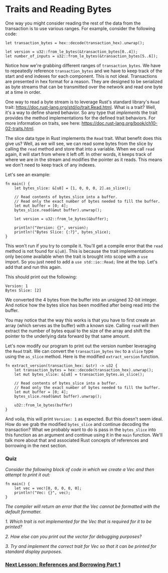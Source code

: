 # Traits and Reading Bytes

One way you might consider reading the rest of the data from the transaction is to use various ranges. For example, consider the following code:

```
let transaction_bytes = hex::decode(transaction_hex).unwrap();

let version = u32::from_le_bytes(&transaction_bytes[0..4]);
let number_of_inputs = u32::from_le_bytes(&transaction_bytes[5..6]);
```

Notice how we're grabbing different ranges of `transaction_bytes`. We have to repeatedly reference `transaction_bytes` and we have to keep track of the start and end indexes for each component. This is not ideal. Transactions are presented in hex format for a reason. They are designed to be serialized as byte streams that can be transmitted over the network and read one byte at a time in order.

One way to read a byte stream is to leverage Rust's standard library's `Read` trait: https://doc.rust-lang.org/std/io/trait.Read.html. What is a trait? Well, it's a way to define shared behavior. So any type that *implements* the trait provides the method implementations for the defined trait behaviors. For more information on traits, see here: https://doc.rust-lang.org/book/ch10-02-traits.html.

The slice data type in Rust implements the `Read` trait. What benefit does this give us? Well, as we will see, we can read some bytes from the slice by calling the `read` method and store that into a variable. When we call `read` again, it will start from where it left off. In other words, it keeps track of where we are in the stream and modifies the pointer as it reads. This means we don't need to keep track of any indexes.

Let's see an example:
```
fn main() {
    let bytes_slice: &[u8] = [1, 0, 0, 0, 2].as_slice();

    // Read contents of bytes_slice into a buffer.
    // Read only the exact number of bytes needed to fill the buffer.
    let mut buffer = [0; 4];
    bytes_slice.read(&mut buffer).unwrap();

    let version = u32::from_le_bytes(&buffer);

    println!("Version: {}", version);
    println!("Bytes Slice: {:?}", bytes_slice);
}
```

This won't run if you try to compile it. You'll get a compile error that the `read` method is not found for `&[u8]`. This is because the trait implementations only become available when the trait is brought into scope with a `use` import. So you just need to add a `use std::io::Read;` line at the top. Let's add that and run this again.

This should print out the following:
```
Version: 1
Bytes Slice: [2]
```

We converted the 4 bytes from the buffer into an unsigned 32-bit integer. And notice how the bytes slice has been modified after being read into the buffer. 

You may notice that the way this works is that you have to first create an array (which serves as the buffer) with a known size. Calling `read` will then extract the number of bytes equal to the size of the array and shift the pointer to the underlying data forward by that same amount.

Let's now modify our program to print out the version number leveraging the `Read` trait. We can convert the `transaction_bytes` `Vec` to a `slice` type using the `as_slice` method. Here is the modified `extract_version` function.

```
fn extract_version(transaction_hex: &str) -> u32 {
    let transaction_bytes = hex::decode(transaction_hex).unwrap();
    let mut bytes_slice: &[u8] = transaction_bytes.as_slice();

    // Read contents of bytes_slice into a buffer.
    // Read only the exact number of bytes needed to fill the buffer.
    let mut buffer = [0; 4];
    bytes_slice.read(&mut buffer).unwrap();

    u32::from_le_bytes(buffer)
}
```

And voila, this will print `Version: 1` as expected. But this doesn't seem ideal. How do we grab the modified `bytes_slice` and continue decoding the transaction? What we probably want to do is pass in the `bytes_slice` into this function as an argument and continue using it in the `main` function. We'll talk more about that and associated Rust concepts of references and borrowing in the next section.

### Quiz
*Consider the following block of code in which we create a Vec and then attempt to print it out:*
```
fn main() {
    let vec = vec![0, 0, 0, 0, 0];
    println!("Vec: {}", vec);
}
```
*The compiler will return an error that the Vec cannot be formatted with the default formatter.*

*1. Which trait is not implemented for the Vec that is required for it to be printed?*

*2. How else can you print out the vector for debugging purposes?*

*3. Try and implement the correct trait for Vec so that it can be printed for standard display purposes.*

### [Next Lesson: References and Borrowing Part 1](09_references_and_borrowing_01.md)
